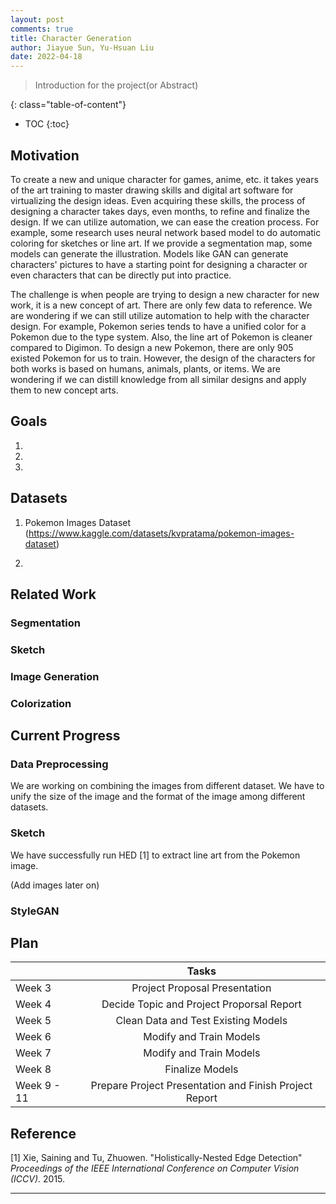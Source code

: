 ```yaml
---
layout: post
comments: true
title: Character Generation
author: Jiayue Sun, Yu-Hsuan Liu
date: 2022-04-18
---
```



> Introduction for the project(or Abstract)

<!--more-->
{: class="table-of-content"}
* TOC
{:toc}

## Motivation
To create a new and unique character for games, anime, etc. it takes years of the art training to master drawing skills and digital art software for virtualizing the design ideas. Even acquiring these skills, the process of designing a character takes days, even months, to refine and finalize the design. If we can utilize automation, we can ease the creation process. For example, some research uses neural network based model to do automatic coloring for sketches or line art. If we provide a segmentation map, some models can generate the illustration. Models like GAN can generate characters' pictures to have a starting point for designing a character or even characters that can be directly put into practice.

The challenge is when people are trying to design a new character for new work, it is a new concept of art. There are only few data to reference. We are wondering if we can still utilize automation to help with the character design. For example, Pokemon series tends to have a unified color for a Pokemon due to the type system. Also, the line art of Pokemon is cleaner compared to Digimon. To design a new Pokemon, there are only 905 existed Pokemon for us to train. However, the design of the characters for both works is based on humans, animals, plants, or items. We are wondering if we can distill knowledge from all similar designs and apply them to new concept arts.


## Goals
1. 
2. 
3. 

## Datasets
1. Pokemon Images Dataset (https://www.kaggle.com/datasets/kvpratama/pokemon-images-dataset)

2. 

## Related Work
### Segmentation


### Sketch


### Image Generation




### Colorization





## Current Progress
### Data Preprocessing
We are working on combining the images from different dataset. We have to unify the size of the image and the format of the image among different datasets. 


### Sketch
We have successfully run HED [1] to extract line art from the Pokemon image.

(Add images later on)


### StyleGAN




## Plan
|             | Tasks    |
| :---        |    :----:   | 
| Week 3        | Project Proposal Presentation |
| Week 4        | Decide Topic and Project Proporsal Report  |
| Week 5        | Clean Data and Test Existing Models |
| Week 6        | Modify and Train Models |
| Week 7        | Modify and Train Models |
| Week 8        | Finalize Models |
| Week 9 - 11   | Prepare Project Presentation and Finish Project Report |


## Reference

[1] Xie, Saining and Tu, Zhuowen. "Holistically-Nested Edge Detection" *Proceedings of the IEEE International Conference on Computer Vision (ICCV)*. 2015.





---
